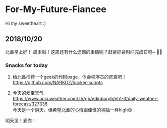 # For-My-Future-Fiancee
Hi my sweetheart :)  

## 2018/10/20 
北鼻早上好！ 周末啦！这周还有什么遗憾的事情呢？赶紧抓紧时间完成它吧~
🐙🐇

  
### Snacks for today
1. 给北鼻推荐一个geek的代码page，体会程序员的悲哀吧！  
https://github.com/NARKOZ/hacker-scripts

2. 今天的爱宝天气  
https://www.accuweather.com/zh/gb/edinburgh/eh1-3/daily-weather-forecast/327336  
今天是一个阴天，但希望北鼻的心情跟佳佳的祝福一样high😙

明天见！爱你！


